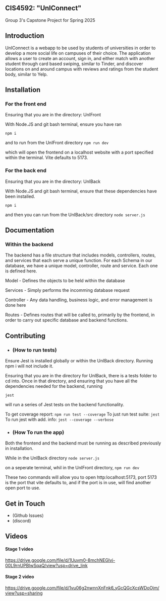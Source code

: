 ## CIS4592: "UnIConnect"
Group 3's Capstone Project for Spring 2025

## Introduction
UnIConnect is a webapp to be used by students of universities in order to develop a more social life on campuses of their choice. The application allows a user to create an account, sign in, and either match with another student through card based swiping, similar to Tinder, and discover locations on and around campus with reviews and ratings from the student body, similar to Yelp.

## Installation
### For the front end
Ensuring that you are in the directory: UnIFront

With Node.JS and git bash terminal, ensure you have ran

`npm i`

and to run from the UnIFront directory
`npm run dev`

which will open the frontend on a localhost website with a port specified within the terminal. Vite defaults to 5173.

### For the back end
Ensuring that you are in the directory: UnIBack

With Node.JS and git bash terminal, ensure that these dependencies have been installed.

`npm i`

and then you can run from the UnIBack/src directory
`node server.js`




## Documentation
### Within the backend
The backend has a file structure that includes models, controllers, routes, and services that each serve a unique function. For each Schema in our database, we have a unique model, controller, route and service. Each one is defined here.

Model - Defines the objects to be held within the database

Services - Simply performs the incomming database request

Controller - Any data handling, business logic, and error management is done here

Routes - Defines routes that will be called to, primarily by the frontend, in order to carry out specific database and backend functions.



## Contributing
  - ### (How to run tests)
Ensure Jest is installed globally or within the UnIBack directory. Running npm i will not include it.

Ensuring that you are in the directory for UnIBack, there is a tests folder to cd into. Once in that directory, and ensuring that you have all the dependencies needed for the backend, running

`jest`

will run a series of Jest tests on the backend functionality.


To get coverage report: `npm run test --coverage`
To just run test suite: `jest`
To run jest with add. info: `jest --coverage --verbose`


  - ### (How To run the app)
Both the frontend and the backend must be running as described previously in installation. 

While in the UnIBack directory `node server.js` 

on a seperate terminal, whil in the UnIFront directory, `npm run dev`

These two commands will allow you to open http:localhost:5173, port 5173 is the port that vite defaults to, and if the port is in use, will find another open port to use.

## Get in Touch
  - (Github Issues)
  - (discord)

## Videos
#### Stage 1 video
https://drive.google.com/file/d/1Uuvm0-8mchNEGIvj-00L9rnUPBlwSqaQ/view?usp=drive_link

#### Stage 2 video
https://drive.google.com/file/d/1vu06g2nwnnXnFnk6_yGcQGcXcsWDoOjm/view?usp=sharing
